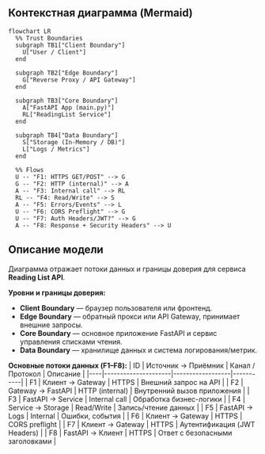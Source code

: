 ## Контекстная диаграмма (Mermaid)

```mermaid
flowchart LR
  %% Trust Boundaries
  subgraph TB1["Client Boundary"]
    U["User / Client"]
  end

  subgraph TB2["Edge Boundary"]
    G["Reverse Proxy / API Gateway"]
  end

  subgraph TB3["Core Boundary"]
    A["FastAPI App (main.py)"]
    RL["ReadingList Service"]
  end

  subgraph TB4["Data Boundary"]
    S["Storage (In-Memory / DB)"]
    L["Logs / Metrics"]
  end

  %% Flows
  U -- "F1: HTTPS GET/POST" --> G
  G -- "F2: HTTP (internal)" --> A
  A -- "F3: Internal call" --> RL
  RL -- "F4: Read/Write" --> S
  A -- "F5: Errors/Events" --> L
  U -- "F6: CORS Preflight" --> G
  U -- "F7: Auth Headers/JWT?" --> G
  A -- "F8: Response + Security Headers" --> U
```

## Описание модели

Диаграмма отражает потоки данных и границы доверия для сервиса **Reading List API**.

**Уровни и границы доверия:**
- **Client Boundary** — браузер пользователя или фронтенд.
- **Edge Boundary** — обратный прокси или API Gateway, принимает внешние запросы.
- **Core Boundary** — основное приложение FastAPI и сервис управления списками чтения.
- **Data Boundary** — хранилище данных и система логирования/метрик.

**Основные потоки данных (F1–F8):**
| ID | Источник → Приёмник | Канал / Протокол | Описание |
|----|---------------------|------------------|-----------|
| F1 | Клиент → Gateway | HTTPS | Внешний запрос на API |
| F2 | Gateway → FastAPI | HTTP (internal) | Внутренний вызов приложения |
| F3 | FastAPI → Service | Internal call | Обработка бизнес-логики |
| F4 | Service → Storage | Read/Write | Запись/чтение данных |
| F5 | FastAPI → Logs | Internal | Ошибки, события |
| F6 | Клиент → Gateway | HTTPS | CORS preflight |
| F7 | Клиент → Gateway | HTTPS | Аутентификация (JWT Headers) |
| F8 | FastAPI → Клиент | HTTPS | Ответ с безопасными заголовками |

